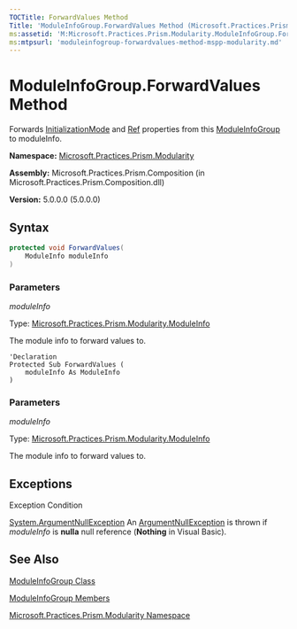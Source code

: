 ```yaml
---
TOCTitle: ForwardValues Method
Title: 'ModuleInfoGroup.ForwardValues Method (Microsoft.Practices.Prism.Modularity)'
ms:assetid: 'M:Microsoft.Practices.Prism.Modularity.ModuleInfoGroup.ForwardValues(Microsoft.Practices.Prism.Modularity.ModuleInfo)'
ms:mtpsurl: 'moduleinfogroup-forwardvalues-method-mspp-modularity.md'
---
```


# ModuleInfoGroup.ForwardValues Method

Forwards [InitializationMode](/patterns-practices/reference/moduleinfogroup-initializationmode-property-mspp-modularity) and [Ref](/patterns-practices/reference/moduleinfogroup-ref-property-mspp-modularity) properties from this [ModuleInfoGroup](/patterns-practices/reference/moduleinfogroup-class-mspp-modularity) to moduleInfo.

**Namespace:** [Microsoft.Practices.Prism.Modularity](https://msdn.microsoft.com/library/microsoft.practices.prism.modularity)

**Assembly:** Microsoft.Practices.Prism.Composition (in Microsoft.Practices.Prism.Composition.dll)

**Version:** 5.0.0.0 (5.0.0.0)

## Syntax

```C#
protected void ForwardValues(
	ModuleInfo moduleInfo
)
```
### Parameters

*moduleInfo*  

Type: [Microsoft.Practices.Prism.Modularity.ModuleInfo](/patterns-practices/reference/moduleinfo-class-mspp-modularity)

The module info to forward values to.

```VB
'Declaration
Protected Sub ForwardValues ( 
	moduleInfo As ModuleInfo
)
```
### Parameters

*moduleInfo*  

Type: [Microsoft.Practices.Prism.Modularity.ModuleInfo](/patterns-practices/reference/moduleinfo-class-mspp-modularity)

The module info to forward values to.

## Exceptions

 Exception                                                                              Condition                                                                                                                                            
 
 [System.ArgumentNullException](http://msdn.microsoft.com/en-us/library/27426hcy)  An [ArgumentNullException](http://msdn.microsoft.com/en-us/library/27426hcy) is thrown if *moduleInfo* is **nulla** null reference (**Nothing** in Visual Basic).

## See Also
[ModuleInfoGroup Class](/patterns-practices/reference/moduleinfogroup-class-mspp-modularity)

[ModuleInfoGroup Members](/patterns-practices/reference/moduleinfogroup-members-mspp-modularity)

[Microsoft.Practices.Prism.Modularity Namespace](/patterns-practices/reference/mspp-modularity-namespace)

